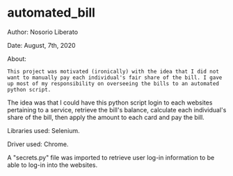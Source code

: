# automated_bill

Author: Nosorio Liberato

Date: August, 7th, 2020

About:

	This project was motivated (ironically) with the idea that I did not want to manually pay each individual's fair share of the bill. I gave up most of my responsibility on overseeing the bills to an automated python script.
The idea was that I could have this python script login to each websites pertaining to a service, retrieve the bill's balance, calculate each individual's share of the bill,
then apply the amount to each card and pay the bill.

Libraries used: Selenium.

Driver used: Chrome.

A "secrets.py" file was imported to retrieve user log-in information to be able to log-in into the websites. 

